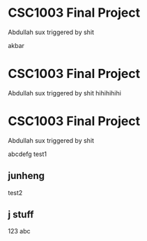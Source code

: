 # CSC1003 Final Project
Abdullah sux
triggered by shit

akbar

# CSC1003 Final Project
Abdullah sux
triggered by shit
hihihihihi

# CSC1003 Final Project
Abdullah sux
triggered by shit

abcdefg
test1


## junheng

test2

## j stuff
123
abc

